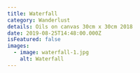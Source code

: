 ```yaml
---
title: Waterfall
category: Wanderlust
details: Oils on canvas 30cm x 30cm 2018
date: 2019-08-25T14:48:00.000Z
isFeatured: false
images:
  - image: waterfall-1.jpg
    alt: Waterfall
---
```

